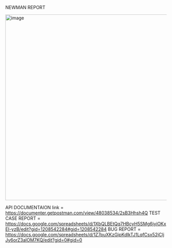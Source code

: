 NEWMAN REPORT 


<img width="600" height="581" alt="image" src="https://github.com/user-attachments/assets/d2622f2d-bc38-4d32-8766-4b3e0c819c49" />


API DOCUMENTAION link = https://documenter.getpostman.com/view/48038534/2sB3Hhsh4Q
TEST CASE REPORT = https://docs.google.com/spreadsheets/d/1XbQLBEtQq7HBcyH5SMg6jyiOKxEI-yzB/edit?gid=1208542284#gid=1208542284
BUG REPORT = https://docs.google.com/spreadsheets/d/1Z7puXKzGipKdlkTJ1LqfCsx52jCljJy6orZ3alOM7KQ/edit?gid=0#gid=0
